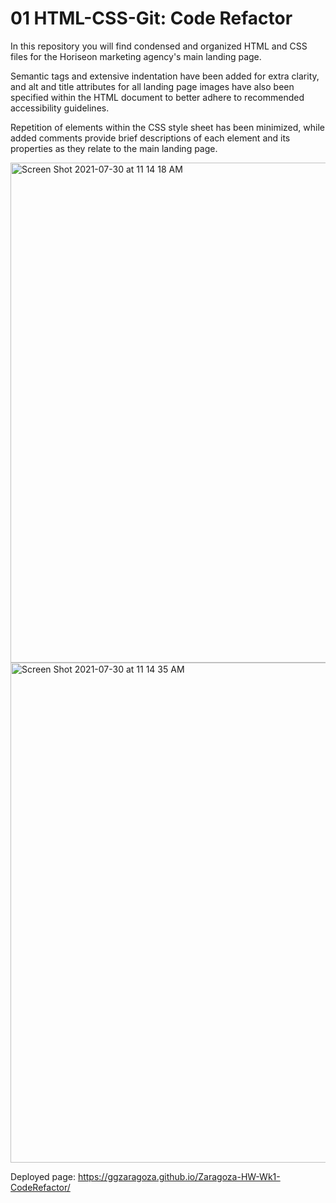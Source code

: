 # 01 HTML-CSS-Git: Code Refactor

In this repository you will find condensed and organized HTML and CSS files for the Horiseon marketing agency's main landing page.

Semantic tags and extensive indentation have been added for extra clarity, and alt and title attributes for all landing page images have also been specified within
the HTML document to better adhere to recommended accessibility guidelines.

Repetition of elements within the CSS style sheet has been minimized, while added comments provide brief descriptions of each element and its properties as they
relate to the main landing page.

<img width="800" alt="Screen Shot 2021-07-30 at 11 14 18 AM" src="https://user-images.githubusercontent.com/86588318/127688954-812f4ef3-461e-4f2c-88ab-639fb2fce4d2.png">

<img width="800" alt="Screen Shot 2021-07-30 at 11 14 35 AM" src="https://user-images.githubusercontent.com/86588318/127689556-e83e5561-d1b2-4486-b331-97c89494427e.png">

Deployed page: <a href="https://ggzaragoza.github.io/Zaragoza-HW-Wk1-CodeRefactor/">https://ggzaragoza.github.io/Zaragoza-HW-Wk1-CodeRefactor/</a>
